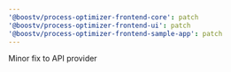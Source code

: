 ```yaml
---
'@boostv/process-optimizer-frontend-core': patch
'@boostv/process-optimizer-frontend-ui': patch
'@boostv/process-optimizer-frontend-sample-app': patch
---
```


Minor fix to API provider
